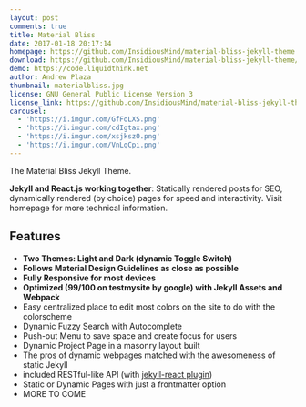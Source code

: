 ```yaml
---
layout: post
comments: true
title: Material Bliss
date: 2017-01-18 20:17:14
homepage: https://github.com/InsidiousMind/material-bliss-jekyll-theme
download: https://github.com/InsidiousMind/material-bliss-jekyll-theme/archive/master.zip
demo: https://code.liquidthink.net
author: Andrew Plaza
thumbnail: materialbliss.jpg
license: GNU General Public License Version 3
license_link: https://github.com/InsidiousMind/material-bliss-jekyll-theme/blob/master/LICENSE
carousel:
  - 'https://i.imgur.com/GfFoLXS.png'
  - 'https://i.imgur.com/cdIgtax.png'
  - 'https://i.imgur.com/xsjkszO.png'
  - 'https://i.imgur.com/VnLqCpi.png'
---
```


The Material Bliss Jekyll Theme.

**Jekyll and React.js working together**: Statically rendered posts for SEO, dynamically rendered (by choice) pages for speed and interactivity. Visit homepage for more technical information.

## Features

* **Two Themes: Light and Dark (dynamic Toggle Switch)**
* **Follows Material Design Guidelines as close as possible**
* **Fully Responsive for most devices**
* **Optimized (99/100 on testmysite by google) with Jekyll Assets and Webpack**
* Easy centralized place to edit most colors on the site to do with the colorscheme
* Dynamic Fuzzy Search with Autocomplete
* Push-out Menu to save space and create focus for users
* Dynamic Project Page in a masonry layout built
* The pros of dynamic webpages matched with the awesomeness of static Jekyll
* included RESTful-like API (with [jekyll-react plugin](https://github.com/InsidiousMind/Jekyll-React))
* Static or Dynamic Pages with just a frontmatter option
* MORE TO COME
